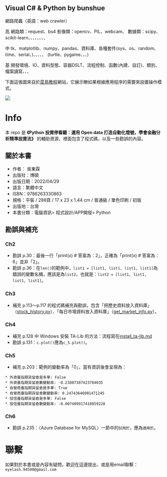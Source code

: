 ## Visual C# & Python by bunshue

網路爬蟲（英語：web crawler）

高	網路類：request、bs4
	影像類：opencv、PIL、webcam、
	數據類：scipy、scikit-learn、、、、、、、、

中	tk、matplotlib、numpy、pandas、資料庫、各種套件(sys、os、random、time、serial、)、、、、、
	(turtle、pygame、、、)

基	開發環境、IO、資料型態、容器DSLT、流程控制、函數(內建、自訂)、類別、檔案讀寫、、、

下面這張圖來自於[菜鳥教程](http://www.runoob.com)網站，它展示瞭如果根據應用程序的需要來設置操作模式。

![](./res/file-open-mode.png)



# Info

本 repo 是 **《Python 投資停看聽：運用 Open data 打造自動化燈號，學會金融分析精準投資法》** 的輔助資源，裡面包含了程式碼，以及一些勘誤的內容。

## 關於本書

* 作者： 吳東霖  
* 出版社：博碩  
* 出版日期：2022/04/29
* 語言：繁體中文
* ISBN：9786263330863
* 規格：平裝 / 288頁 / 17 x 23 x 1.44 cm / 普通級 / 單色印刷 / 初版
* 出版地：台灣
* 本書分類：電腦資訊> 程式設計/APP開發> Python

## 勘誤與補充

### Ch2

* 勘誤 p.30：最後一行「print(x) # 答案為：2」，正確為「print(x) # 答案為：6」並非「2」。
* 勘誤 p.36：在`len()`的範例中，`list1 = [list1, list1, list1, list1]`為錯誤的變數名稱，應該是為`list2`，也就是：`list2 = [list1, list1, list1, list1]`。

### Ch3

* 補充 p.113～p.117 的程式碼補充與勘誤，包含「把歷史資料放入資料庫」（[stock_history.py](ch3/../code/ch3/stock_history.py)）、「每日市場資料放入資料庫」（[get_market_info.py](ch3/../code/ch3/get_market_info.py)）。

### Ch4

* 補充 p.128 中 Windows 安裝 TA-Lib 的方法：流程寫在[install_ta-lib.md](code/ch4/install_ta-lib.md)
* 勘誤 p.131：`c.plot()`應為`c_5.plot()`。

### Ch5

* 補充 p.203：範例的變動率為「0」，當有資訊後會呈現為：

```
* 外資臺指期貨留倉是多單: False
* 外資臺指期貨留倉數變動率: -0.23807307423784035
* 自營商臺指期貨留倉是多單: True
* 自營商臺指期貨留倉數變動率: 0.24743646901471245
* 投信臺指期貨留倉是多單: False
* 投信臺指期貨留倉數變動率: -0.007489917418859228
```

### Ch6

* 勘誤 p.235：〈Azure Database for MySQL〉一節中的`試用於`，應為`適用於`。

# 聯繫

如果對於本書或是內容有疑問，歡迎在這邊提出，或是用email聯繫：`eyelash.94500@gmail.com`
